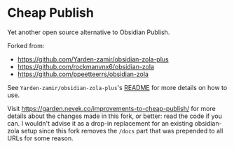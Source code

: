 
# Cheap Publish

Yet another open source alternative to Obsidian Publish.

Forked from:
- https://github.com/Yarden-zamir/obsidian-zola-plus
- https://github.com/rockmanvnx6/obsidian-zola
- https://github.com/ppeetteerrs/obsidian-zola

See `Yarden-zamir/obsidian-zola-plus`'s [README](https://github.com/Yarden-zamir/obsidian-zola-plus) for more details on how to use.

Visit https://garden.nevek.co/improvements-to-cheap-publish/ for more details about the changes made in this fork, or better: read the code if you can. I wouldn't advise it as a drop-in replacement for an existing obsidian-zola setup since this fork removes the `/docs` part that was prepended to all URLs for some reason.
